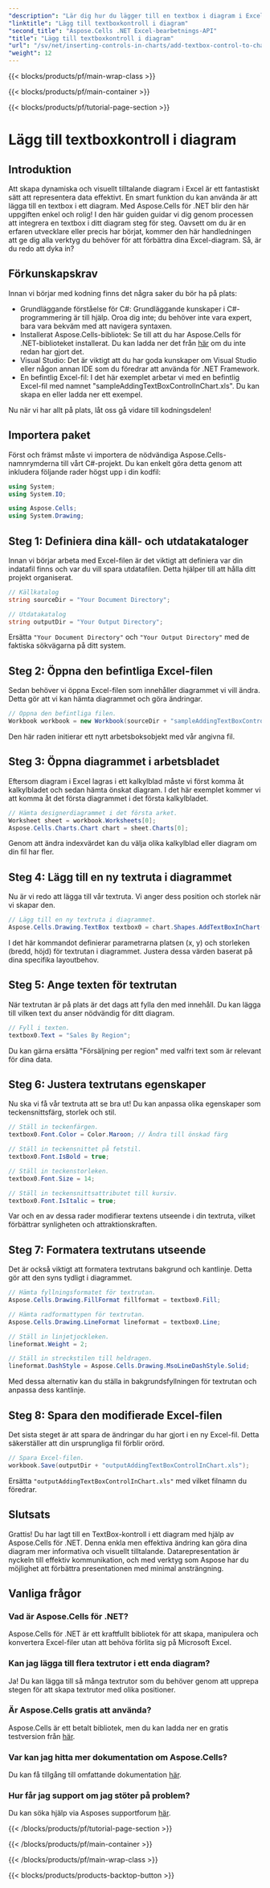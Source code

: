 ```yaml
---
"description": "Lär dig hur du lägger till en textbox i diagram i Excel med Aspose.Cells för .NET. Förbättra din datavisualisering utan ansträngning."
"linktitle": "Lägg till textboxkontroll i diagram"
"second_title": "Aspose.Cells .NET Excel-bearbetnings-API"
"title": "Lägg till textboxkontroll i diagram"
"url": "/sv/net/inserting-controls-in-charts/add-textbox-control-to-chart/"
"weight": 12
---
```


{{< blocks/products/pf/main-wrap-class >}}

{{< blocks/products/pf/main-container >}}

{{< blocks/products/pf/tutorial-page-section >}}

# Lägg till textboxkontroll i diagram

## Introduktion

Att skapa dynamiska och visuellt tilltalande diagram i Excel är ett fantastiskt sätt att representera data effektivt. En smart funktion du kan använda är att lägga till en textbox i ett diagram. Med Aspose.Cells för .NET blir den här uppgiften enkel och rolig! I den här guiden guidar vi dig genom processen att integrera en textbox i ditt diagram steg för steg. Oavsett om du är en erfaren utvecklare eller precis har börjat, kommer den här handledningen att ge dig alla verktyg du behöver för att förbättra dina Excel-diagram. Så, är du redo att dyka in?

## Förkunskapskrav

Innan vi börjar med kodning finns det några saker du bör ha på plats:

- Grundläggande förståelse för C#: Grundläggande kunskaper i C#-programmering är till hjälp. Oroa dig inte; du behöver inte vara expert, bara vara bekväm med att navigera syntaxen.
- Installerat Aspose.Cells-bibliotek: Se till att du har Aspose.Cells för .NET-biblioteket installerat. Du kan ladda ner det från [här](https://releases.aspose.com/cells/net/) om du inte redan har gjort det.
- Visual Studio: Det är viktigt att du har goda kunskaper om Visual Studio eller någon annan IDE som du föredrar att använda för .NET Framework.
- En befintlig Excel-fil: I det här exemplet arbetar vi med en befintlig Excel-fil med namnet "sampleAddingTextBoxControlInChart.xls". Du kan skapa en eller ladda ner ett exempel.

Nu när vi har allt på plats, låt oss gå vidare till kodningsdelen!

## Importera paket

Först och främst måste vi importera de nödvändiga Aspose.Cells-namnrymderna till vårt C#-projekt. Du kan enkelt göra detta genom att inkludera följande rader högst upp i din kodfil:

```csharp
using System;
using System.IO;

using Aspose.Cells;
using System.Drawing;
```

## Steg 1: Definiera dina käll- och utdatakataloger

Innan vi börjar arbeta med Excel-filen är det viktigt att definiera var din indatafil finns och var du vill spara utdatafilen. Detta hjälper till att hålla ditt projekt organiserat.

```csharp
// Källkatalog
string sourceDir = "Your Document Directory";

// Utdatakatalog
string outputDir = "Your Output Directory";
```
Ersätta `"Your Document Directory"` och `"Your Output Directory"` med de faktiska sökvägarna på ditt system.

## Steg 2: Öppna den befintliga Excel-filen

Sedan behöver vi öppna Excel-filen som innehåller diagrammet vi vill ändra. Detta gör att vi kan hämta diagrammet och göra ändringar.

```csharp
// Öppna den befintliga filen.
Workbook workbook = new Workbook(sourceDir + "sampleAddingTextBoxControlInChart.xls");
```
Den här raden initierar ett nytt arbetsboksobjekt med vår angivna fil.

## Steg 3: Öppna diagrammet i arbetsbladet

Eftersom diagram i Excel lagras i ett kalkylblad måste vi först komma åt kalkylbladet och sedan hämta önskat diagram. I det här exemplet kommer vi att komma åt det första diagrammet i det första kalkylbladet.

```csharp
// Hämta designerdiagrammet i det första arket.
Worksheet sheet = workbook.Worksheets[0];
Aspose.Cells.Charts.Chart chart = sheet.Charts[0];
```
Genom att ändra indexvärdet kan du välja olika kalkylblad eller diagram om din fil har fler.

## Steg 4: Lägg till en ny textruta i diagrammet

Nu är vi redo att lägga till vår textruta. Vi anger dess position och storlek när vi skapar den.

```csharp
// Lägg till en ny textruta i diagrammet.
Aspose.Cells.Drawing.TextBox textbox0 = chart.Shapes.AddTextBoxInChart(400, 1100, 350, 2550);
```
I det här kommandot definierar parametrarna platsen (x, y) och storleken (bredd, höjd) för textrutan i diagrammet. Justera dessa värden baserat på dina specifika layoutbehov.

## Steg 5: Ange texten för textrutan

När textrutan är på plats är det dags att fylla den med innehåll. Du kan lägga till vilken text du anser nödvändig för ditt diagram.

```csharp
// Fyll i texten.
textbox0.Text = "Sales By Region";
```
Du kan gärna ersätta "Försäljning per region" med valfri text som är relevant för dina data.

## Steg 6: Justera textrutans egenskaper

Nu ska vi få vår textruta att se bra ut! Du kan anpassa olika egenskaper som teckensnittsfärg, storlek och stil.

```csharp
// Ställ in teckenfärgen.
textbox0.Font.Color = Color.Maroon; // Ändra till önskad färg

// Ställ in teckensnittet på fetstil.
textbox0.Font.IsBold = true;

// Ställ in teckenstorleken.
textbox0.Font.Size = 14;

// Ställ in teckensnittsattributet till kursiv.
textbox0.Font.IsItalic = true;
```

Var och en av dessa rader modifierar textens utseende i din textruta, vilket förbättrar synligheten och attraktionskraften.

## Steg 7: Formatera textrutans utseende

Det är också viktigt att formatera textrutans bakgrund och kantlinje. Detta gör att den syns tydligt i diagrammet.

```csharp
// Hämta fyllningsformatet för textrutan.
Aspose.Cells.Drawing.FillFormat fillformat = textbox0.Fill;

// Hämta radformattypen för textrutan.
Aspose.Cells.Drawing.LineFormat lineformat = textbox0.Line;

// Ställ in linjetjockleken.
lineformat.Weight = 2;

// Ställ in streckstilen till heldragen.
lineformat.DashStyle = Aspose.Cells.Drawing.MsoLineDashStyle.Solid;
```

Med dessa alternativ kan du ställa in bakgrundsfyllningen för textrutan och anpassa dess kantlinje.

## Steg 8: Spara den modifierade Excel-filen

Det sista steget är att spara de ändringar du har gjort i en ny Excel-fil. Detta säkerställer att din ursprungliga fil förblir orörd.

```csharp
// Spara Excel-filen.
workbook.Save(outputDir + "outputAddingTextBoxControlInChart.xls");
```
Ersätta `"outputAddingTextBoxControlInChart.xls"` med vilket filnamn du föredrar.

## Slutsats

Grattis! Du har lagt till en TextBox-kontroll i ett diagram med hjälp av Aspose.Cells för .NET. Denna enkla men effektiva ändring kan göra dina diagram mer informativa och visuellt tilltalande. Datarepresentation är nyckeln till effektiv kommunikation, och med verktyg som Aspose har du möjlighet att förbättra presentationen med minimal ansträngning.

## Vanliga frågor

### Vad är Aspose.Cells för .NET?
Aspose.Cells för .NET är ett kraftfullt bibliotek för att skapa, manipulera och konvertera Excel-filer utan att behöva förlita sig på Microsoft Excel.

### Kan jag lägga till flera textrutor i ett enda diagram?
Ja! Du kan lägga till så många textrutor som du behöver genom att upprepa stegen för att skapa textrutor med olika positioner.

### Är Aspose.Cells gratis att använda?
Aspose.Cells är ett betalt bibliotek, men du kan ladda ner en gratis testversion från [här](https://releases.aspose.com/).

### Var kan jag hitta mer dokumentation om Aspose.Cells?
Du kan få tillgång till omfattande dokumentation [här](https://reference.aspose.com/cells/net/).

### Hur får jag support om jag stöter på problem?
Du kan söka hjälp via Asposes supportforum [här](https://forum.aspose.com/c/cells/9).

{{< /blocks/products/pf/tutorial-page-section >}}

{{< /blocks/products/pf/main-container >}}

{{< /blocks/products/pf/main-wrap-class >}}

{{< blocks/products/products-backtop-button >}}